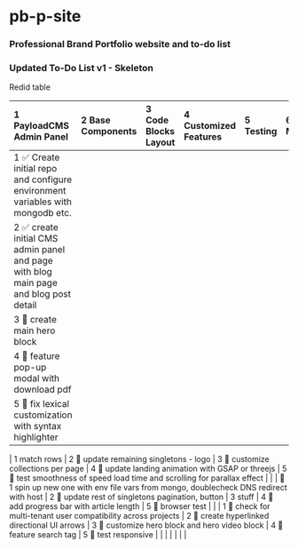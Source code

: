 # pb-p-site
### Professional Brand Portfolio website and to-do list
 
### Updated To-Do List v1 - Skeleton
Redid table

| 1 PayloadCMS Admin Panel                                      | 2 Base Components                                                | 3 Code Blocks Layout                              | 4 Customized Features                      | 5 Testing                                               | 6 Notes / Miscellaneous        |
| :----------------------------------------------------------- | :-------------------------------------------------------------- | :------------------------------------------------ | :-------------------------------------- | :----------------------------------------------------- | :----------------------------- |
| 1 ✅ Create initial repo and configure environment variables with mongodb etc. 
| 2 ✅ create initial CMS admin panel and page with blog main page and blog post detail 
| 3 🔲 create main hero block                        
| 4 🔲 feature pop-up modal with download pdf 
| 5 🔲 fix lexical customization with syntax highlighter |                               |

| 1 match rows | 2 🔲 update remaining singletons - logo 
 | 3 🔲 customize collections per page                | 4 🔲 update landing animation with GSAP or threejs | 5 🔲 test smoothness of speed load time and scrolling for parallax effect |                               |
| 🔲 1 spin up new one with env file vars from mongo, doublecheck DNS redirect with host | 2 🔲 update rest of singletons pagination, button                | 3 stuff                                           | 4 🔲 add progress bar with article length | 5 🔲 browser test                                      |                               |
| 1 🔲 check for multi-tenant user compatibility across projects | 2 🔲 create hyperlinked directional UI arrows                    | 3 🔲 customize hero block and hero video block    | 4 🔲 feature search tag                   | 5 🔲 test responsive                                    |                               |
|                                                              |                                                                |                                                  |                                          |                              